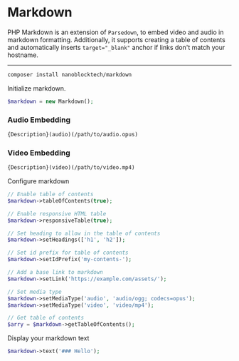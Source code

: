 # Markdown

PHP Markdown is an extension of `Parsedown`, to embed video and audio in markdown formatting.
Additionally, it supports creating a table of contents and automatically inserts `target="_blank"` anchor if links don't match your hostname.

---

```bash 
composer install nanoblocktech/markdown
```

Initialize markdown.

```php
$markdown = new Markdown();
```

### Audio Embedding 

```markdown
{Description}(audio)(/path/to/audio.opus)
```

### Video Embedding 

```markdown
{Description}(video)(/path/to/video.mp4)
```

Configure markdown 

```php
// Enable table of contents
$markdown->tableOfContents(true);

// Enable responsive HTML table
$markdown->responsiveTable(true);

// Set heading to allow in the table of contents
$markdown->setHeadings(['h1', 'h2']);

// Set id prefix for table of contents 
$markdown->setIdPrefix('my-contents-');

// Add a base link to markdown
$markdown->setLink('https://example.com/assets/');

// Set media type
$markdown->setMediaType('audio', 'audio/ogg; codecs=opus');
$markdown->setMediaType('video', 'video/mp4');

// Get table of contents
$arry = $markdown->getTableOfContents();
```

Display your markdown text 

```php
$markdown->text('### Hello');
```
